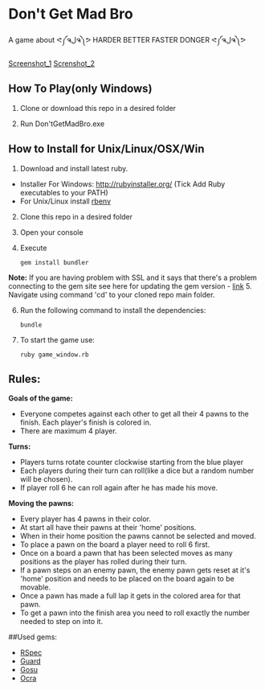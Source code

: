 Don't Get Mad Bro
==============

A game about ᕙ༼ຈلຈ༽ᕗ HARDER BETTER FASTER DONGER ᕙ༼ຈلຈ༽ᕗ

[Screenshot_1](http://gyazo.com/fb5a8dcd729bb2bf2416ac0c30c4b448.png) [Screnshot_2](http://gyazo.com/4034bcfa4820786f02eb812381d11554.png)

## How To Play(only Windows)
1. Clone or download this repo in a desired folder

2. Run Don'tGetMadBro.exe

## How to Install for Unix/Linux/OSX/Win
1. Download and install latest ruby.
 * Installer For Windows: http://rubyinstaller.org/ (Tick Add Ruby executables to your PATH)
 * For Unix/Linux install [rbenv](https://github.com/sstephenson/rbenv#installation)
  
2. Clone this repo in a desired folder

3. Open your console
4. Execute
 
	```
	gem install bundler
	```
	
**Note:** If you are having problem with SSL and it says that there's a problem connecting to the gem site see here for updating the gem version - [link](https://gist.github.com/luislavena/f064211759ee0f806c88)
5. Navigate using command 'cd' to your cloned repo main folder.

6. Run the following command to install the dependencies:
	```
	bundle
	```
7. To start the game use:

	```
	ruby game_window.rb
	```


## Rules:
**Goals of the game:**
* Everyone competes against each other to get all their 4 pawns to the finish. Each player's finish is colored in.
* There are maximum 4 player.

**Turns:**
* Players turns rotate counter clockwise starting from the blue player
* Each players during their turn can roll(like a dice but a random number will be chosen).
* If player roll 6 he can roll again after he has made his move.

**Moving the pawns:**

* Every player has 4 pawns in their color.
* At start all have their pawns at their 'home' positions.
* When in their home position the pawns cannot be selected and moved.
* To place a pawn on the board a player need to roll 6 first.
* Once on a board a pawn that has been selected moves as many positions as the player has rolled during their turn.
* If a pawn steps on an enemy pawn, the enemy pawn gets reset at it's 'home' position and needs to be placed on the board again to be movable.
* Once a pawn has made a full lap it gets in the colored area for that pawn.
* To get a pawn into the finish area you need to roll exactly the number needed to step on into it.


##Used gems:

* [RSpec](https://github.com/rspec/rspec)
* [Guard](https://github.com/guard/guard)
* [Gosu](http://www.libgosu.org/)
* [Ocra](https://github.com/larsch/ocra/)
